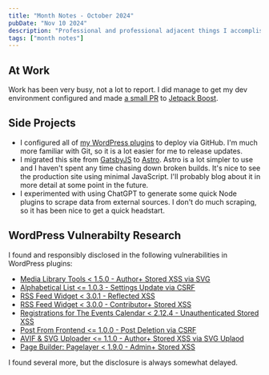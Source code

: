 ```yaml
---
title: "Month Notes - October 2024"
pubDate: "Nov 10 2024"
description: "Professional and professional adjacent things I accomplished in October 2024."
tags: ["month notes"]
---
```


## At Work

Work has been very busy, not a lot to report. I did manage to get my dev environment configured and made [a small PR](https://github.com/Automattic/jetpack/pull/39974) to [Jetpack Boost](https://wordpress.org/plugins/jetpack-boost/).

## Side Projects

- I configured all of [my WordPress plugins](https://profiles.wordpress.org/lastsplash/#content-plugins) to deploy via GitHub. I'm much more familiar with Git, so it is a lot easier for me to release updates.
- I migrated this site from [GatsbyJS](https://www.gatsbyjs.com/) to [Astro](https://astro.build/). Astro is a lot simpler to use and I haven't spent any time chasing down broken builds. It's nice to see the production site using minimal JavaScript. I'll probably blog about it in more detail at some point in the future.
- I experimented with using ChatGPT to generate some quick Node plugins to scrape data from external sources. I don't do much scraping, so it has been nice to get a quick headstart.

## WordPress Vulnerabilty Research

I found and responsibly disclosed in the following vulnerabilities in WordPress plugins:

- [Media Library Tools < 1.5.0 - Author+ Stored XSS via SVG](https://wpscan.com/vulnerability/46cbd4bb-b6f3-49e8-8d79-8c378c617e7c)
- [Alphabetical List <= 1.0.3 - Settings Update via CSRF](https://wpscan.com/vulnerability/9bc18c41-fc4c-48c9-bcec-323c502ae620)
- [RSS Feed Widget < 3.0.1 - Reflected XSS](https://wpscan.com/vulnerability/0277b060-805d-4b85-b5a4-fa93a731cd8d)
- [RSS Feed Widget < 3.0.0 - Contributor+ Stored XSS](https://wpscan.com/vulnerability/f87af54e-3e58-4c29-8a30-e7d52234c9d4)
- [Registrations for The Events Calendar < 2.12.4 - Unauthenticated Stored XSS](https://wpscan.com/vulnerability/d79e1e9c-980d-4974-bfbd-d87d6e28d9a6)
- [Post From Frontend <= 1.0.0 - Post Deletion via CSRF](https://wpscan.com/vulnerability/ea501d37-1ec2-43ec-873a-ec204e965f60)
- [AVIF & SVG Uploader <= 1.1.0 - Author+ Stored XSS via SVG Uplaod](https://wpscan.com/vulnerability/a7de0cf6-3064-4595-9037-f8407fe40724)
- [Page Builder: Pagelayer < 1.9.0 - Admin+ Stored XSS](https://wpscan.com/vulnerability/acddcf33-0a18-499e-b42d-c8b49f2c4de5)

I found several more, but the disclosure is always somewhat delayed.